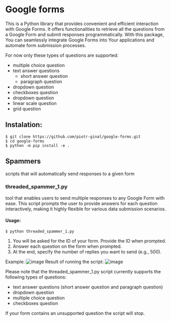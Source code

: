 # Google forms
This is a Python library that provides convenient and efficient interaction with Google Forms. It offers functionalities to retrieve all the questions from a Google Form and submit responses programmatically. With this package, You can seamlessly integrate Google Forms into Your applications and automate form submission processes.

For now only these types of questions are supported:
- multiple choice question
- text answer questions
    - short answer question
    - paragraph question
- dropdown question
- checkboxes question
- dropdown question
- linear scale question
- grid question

## Instalation:
```console
$ git clone https://github.com/piotr-ginal/google-forms.git
$ cd google-forms
$ python -m pip install -e .
```

## Spammers
scripts that will automatically send responses to a given form
### threaded_spammer_1.py
tool that enables users to send multiple responses to any Google Form with ease. This script prompts the user to provide answers for each question interactively, making it highly flexible for various data submission scenarios.

#### Usage:
```console
$ python threaded_spammer_1.py
```
1. You will be asked for the ID of your form. Provide the ID when prompted.
2. Answer each question on the form when prompted.
3. At the end, specify the number of replies you want to send (e.g., 500).

Example:
![image](https://github.com/piotr-ginal/google-forms/assets/70772418/3b1c1004-98b0-4252-b822-4aab6616b697)
Result of running the script:
![image](https://github.com/piotr-ginal/google-forms/assets/70772418/b8fa9e30-dcc4-45f3-bb5d-3e2c997e2559)

Please note that the threaded_spammer_1.py script currently supports the following types of questions:
- text answer questions (short answer question and paragraph question)
- dropdown question
- multiple choice question
- checkboxes question

If your form contains an unsupported question the script will stop.